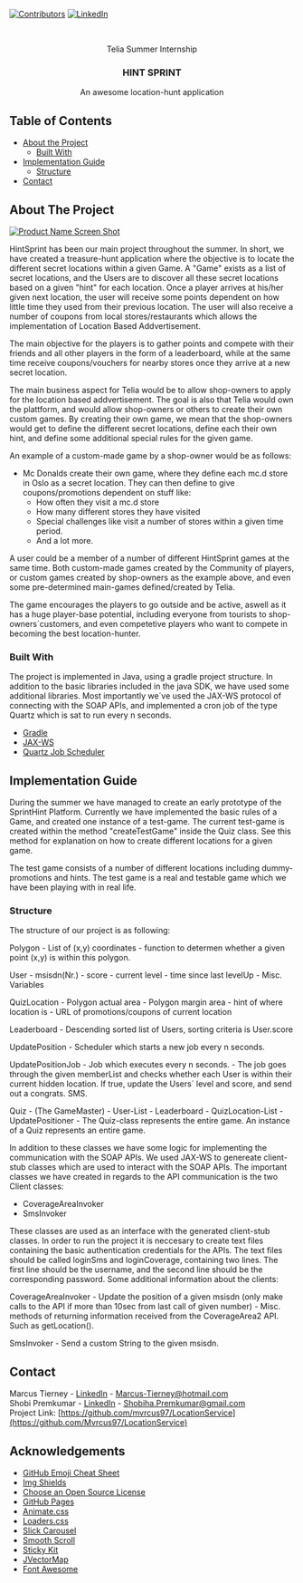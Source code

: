 

<!-- PROJECT SHIELDS -->
<!--
*** I'm using markdown "reference style" links for readability.
*** Reference links are enclosed in brackets [ ] instead of parentheses ( ).
*** See the bottom of this document for the declaration of the reference variables
*** for contributors-url, forks-url, etc. This is an optional, concise syntax you may use.
*** https://www.markdownguide.org/basic-syntax/#reference-style-links
-->
[![Contributors][contributors-shield]][contributors-url]
[![LinkedIn][linkedin-shield]][linkedin-url]



<!-- PROJECT LOGO -->
<br />
<p align="center">
  Telia Summer Internship

  <h3 align="center">HINT SPRINT</h3>

  <p align="center">
    An awesome location-hunt application
    

<!-- TABLE OF CONTENTS -->
## Table of Contents

* [About the Project](#about-the-project)
  * [Built With](#built-with)
* [Implementation Guide](#implementation-guide)
  * [Structure](#structure)
* [Contact](#contact)



<!-- ABOUT THE PROJECT -->
## About The Project

[![Product Name Screen Shot][product-screenshot]](https://example.com)

HintSprint has been our main project throughout the summer. In short, we have created a treasure-hunt application where the objective
is to locate the different secret locations within a given Game. A "Game" exists as a list of secret locations, and the Users are to discover all these
secret locations based on a given "hint" for each location. Once a player arrives at his/her given next location, the user will receive
some points dependent on how little time they used from their previous location. The user will also receive a number of coupons
from local stores/restaurants which allows the implementation of Location Based Addvertisement. 

The main objective for the players is to gather points and compete with their friends and all other players in the form of a leaderboard,
while at the same time receive coupons/vouchers for nearby stores once they arrive at a new secret location. 

The main business aspect for Telia would be to allow shop-owners to apply for the location based addvertisement. 
The goal is also that Telia would own the plattform, and would allow shop-owners or others to create their own custom games.
By creating their own game, we mean that the shop-owners would get to define the different secret locations, define each their own hint,
and define some additional special rules for the given game. 

An example of a custom-made game by a shop-owner would be as follows:

- Mc Donalds create their own game, where they define each mc.d store in Oslo as a secret location. They can then define
to give coupons/promotions dependent on stuff like: 
  - How often they visit a mc.d store
  - How many different stores they have visited
  - Special challenges like visit a number of stores within a given time period.
  - And a lot more. 
  
 
 A user could be a member of a number of different HintSprint games at the same time. Both custom-made games created by the Community of players,
 or custom games created by shop-owners as the example above, and even some pre-determined main-games defined/created by Telia.
 
 The game encourages the players to go outside and be active, aswell as it has a huge player-base potential, including everyone from
 tourists to shop-owners´customers, and even competetive players who want to compete in becoming the best location-hunter. 
 


### Built With
The project is implemented in Java, using a gradle project structure. In addition to the basic libraries included in the java SDK,
we have used some additional libraries. Most importantly we´ve used the JAX-WS protocol of connecting with the SOAP APIs, and implemented
a cron job of the type Quartz which is sat to run every n seconds. 

* [Gradle](https://gradle.org)
* [JAX-WS](https://javaee.github.io/metro-jax-ws/doc/user-guide/index.html)
* [Quartz Job Scheduler](http://www.quartz-scheduler.org)



<!-- Implementation Guide -->
## Implementation Guide

During the summer we have managed to create an early prototype of the SprintHint Platform. 
Currently we have implemented the basic rules of a Game, and created one instance of a test-game.
The current test-game is created within the method "createTestGame" inside the Quiz class. See this method for explanation on how 
to create different locations for a given game. 

The test game consists of a number of different locations including dummy-promotions and hints. The test game is a real and testable
game which we have been playing with in real life.


### Structure

The structure of our project is as following:

Polygon
    - List of (x,y) coordinates 
    - function to determen whether a given point (x,y) is within this polygon.


User
    - msisdn(Nr.) 
    - score
    - current level
    - time since last levelUp
    - Misc. Variables

QuizLocation
    - Polygon actual area
    - Polygon margin area
    - hint of where location is
    - URL of promotions/coupons of current location
    
Leaderboard
    - Descending sorted list of Users, sorting criteria is User.score 


UpdatePosition
    - Scheduler which starts a new job every n seconds.

UpdatePositionJob
    - Job which executes every n seconds.
    - The job goes through the given memberList and checks whether each User is within their
      current hidden location. If true, update the Users´ level and score, and send out a congrats. SMS. 


Quiz - (The GameMaster)
    - User-List
    - Leaderboard
    - QuizLocation-List
    - UpdatePositioner
    - The Quiz-class represents the entire game. An instance of a Quiz represents an entire game.
    
    
    
In addition to these classes we have some logic for implementing the communication with the SOAP APIs. 
We used JAX-WS to genereate client-stub classes which are used to interact with the SOAP APIs. The important classes we have created
in regards to the API communication is the two Client classes: 
- CoverageAreaInvoker 
- SmsInvoker

These classes are used as an interface with the generated client-stub classes. In order to run the project it is neccesary
to create text files containing the basic authentication credentials for the APIs. The text files should be called loginSms and loginCoverage,
containing two lines. The first line should be the username, and the second line should be the corresponding password. Some additional information about the clients:

CoverageAreaInvoker
    - Update the position of a given msisdn (only make calls to the API if more than 10sec from last call of given number)
    - Misc. methods of returning information received from the CoverageArea2 API. Such as getLocation().

SmsInvoker
    - Send a custom String to the given msisdn. 
    
   

<!-- CONTACT -->
## Contact

Marcus Tierney - [LinkedIn](https://linkedin.com/in/marcustierney97) - Marcus-Tierney@hotmail.com
<br>
Shobi Premkumar - [LinkedIn](https://linkedin.com/in/shobiha-premkumar-17a60110a) - Shobiha.Premkumar@gmail.com
<br>
Project Link: [https://github.com/mvrcus97/LocationService](https://github.com/Mvrcus97/LocationService)



<!-- ACKNOWLEDGEMENTS -->
## Acknowledgements
* [GitHub Emoji Cheat Sheet](https://www.webpagefx.com/tools/emoji-cheat-sheet)
* [Img Shields](https://shields.io)
* [Choose an Open Source License](https://choosealicense.com)
* [GitHub Pages](https://pages.github.com)
* [Animate.css](https://daneden.github.io/animate.css)
* [Loaders.css](https://connoratherton.com/loaders)
* [Slick Carousel](https://kenwheeler.github.io/slick)
* [Smooth Scroll](https://github.com/cferdinandi/smooth-scroll)
* [Sticky Kit](http://leafo.net/sticky-kit)
* [JVectorMap](http://jvectormap.com)
* [Font Awesome](https://fontawesome.com)





<!-- MARKDOWN LINKS & IMAGES -->
<!-- https://www.markdownguide.org/basic-syntax/#reference-style-links -->
[contributors-shield]: https://img.shields.io/github/contributors/othneildrew/Best-README-Template.svg?style=flat-square
[contributors-url]: https://github.com/Mvrcus97/LocationService/graphs/contributors
[forks-shield]: https://img.shields.io/github/forks/othneildrew/Best-README-Template.svg?style=flat-square
[forks-url]: https://github.com/othneildrew/Best-README-Template/network/members
[stars-shield]: https://img.shields.io/github/stars/othneildrew/Best-README-Template.svg?style=flat-square
[stars-url]: https://github.com/othneildrew/Best-README-Template/stargazers
[issues-shield]: https://img.shields.io/github/issues/othneildrew/Best-README-Template.svg?style=flat-square
[issues-url]: https://github.com/othneildrew/Best-README-Template/issues
[license-shield]: https://img.shields.io/github/license/othneildrew/Best-README-Template.svg?style=flat-square
[license-url]: https://github.com/othneildrew/Best-README-Template/blob/master/LICENSE.txt
[linkedin-shield]: https://img.shields.io/badge/-LinkedIn-black.svg?style=flat-square&logo=linkedin&colorB=555
[linkedin-url]: https://linkedin.com/in/marcustierney97
[product-screenshot]: images/screenshot.png
